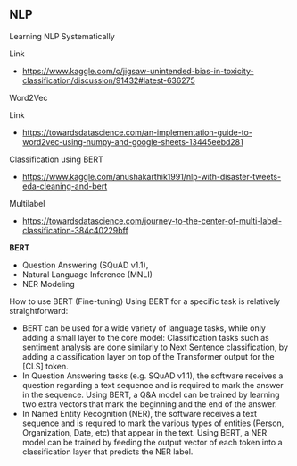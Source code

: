 ## NLP ##

Learning NLP Systematically

Link
- https://www.kaggle.com/c/jigsaw-unintended-bias-in-toxicity-classification/discussion/91432#latest-636275

Word2Vec

Link
- https://towardsdatascience.com/an-implementation-guide-to-word2vec-using-numpy-and-google-sheets-13445eebd281

Classification using BERT
- https://www.kaggle.com/anushakarthik1991/nlp-with-disaster-tweets-eda-cleaning-and-bert

Multilabel
- https://towardsdatascience.com/journey-to-the-center-of-multi-label-classification-384c40229bff

**BERT**

- Question Answering (SQuAD v1.1),
- Natural Language Inference (MNLI)
- NER Modeling

How to use BERT (Fine-tuning)
Using BERT for a specific task is relatively straightforward:
- BERT can be used for a wide variety of language tasks, while only adding a small layer to the core model:
Classification tasks such as sentiment analysis are done similarly to Next Sentence classification, by adding a classification layer on top of the Transformer output for the [CLS] token.
- In Question Answering tasks (e.g. SQuAD v1.1), the software receives a question regarding a text sequence and is required to mark the answer in the sequence. Using BERT, a Q&A model can be trained by learning two extra vectors that mark the beginning and the end of the answer.
- In Named Entity Recognition (NER), the software receives a text sequence and is required to mark the various types of entities (Person, Organization, Date, etc) that appear in the text. Using BERT, a NER model can be trained by feeding the output vector of each token into a classification layer that predicts the NER label.
